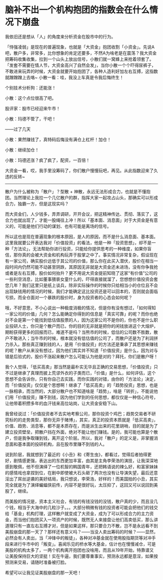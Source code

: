 # 脑补不出一个机构抱团的指数会在什么情况下崩盘

我依旧还是想从「人」的角度来分析资金在股市中的行为。

「恃强凌弱」是现在的普遍现象，也就是「大资金」抱团收割「小资金」。先说A吧，散户多，非常多，比你想象的肯定还要多，不然A为啥老是在震荡？我大资金把筹码收集收集，拉到一个山头上放出信号，小散们就一窝蜂上来抢着领套了。「发套不需要在情人节，大资金高兴了自然会发」，当你小散一个个吓得尿裤子，不敢进来玩弄的时候，大资金就要开始抱团了，各种人造利好加左右互搏，这指数就蹭蹭蹭上去咯~ 
小散一看：哇，我没上车真是令我后悔终生！

个别技术分析狗：还能涨！

小散：这个点位很高了吧。

股评家：股市已经迎来牛市！

小散：玛德不管了，干吧！

——过了几天

小散：果然赚钱了，真特码后悔没有满仓上杠杆！加仓！

小散：继续加仓！

小散：玛德还涨？疯了疯了，配资，一百倍！

大资金一看，哎，我手里没筹码了，你们散户慢慢玩吧，再见。从此指数迎来了久违的反转~

----

散户为什么被称为「散户」？型散 + 神散，永远无法形成合力，也就是不懂抱团。当然理论上我拉一个几亿散户的群，指挥大家一起攻占山头，那确实可以形成合力，独霸一方，但是这现实吗？

而大资金们，人少钱多，弄弄调研，开开会议，把这精神传达、贯彻、落实了，这合力也就出现了，才能一股绳往上冲！所以「基本面、消息面」对于大资金是有意义的，可能是他们行动的谋划、也有可能是离场的信号。

所以这也是现在普遍现象的根本原因，是人的原因，而不是什么消息面、基本面。这里我就要公开表达我对「价值投资」的看法，他是一种「投资思想」，却不是一种「方法论」，无法帮助你进行投资，只能给你提供思考的一种维度，如果你盲信，那你真的会被大资金和机构玩弄于股掌之中了。事实情况非常复杂，假设现在有一家公司，确实股价远低于其公司的价值，那么你在此买入潜伏，股价在相当一段时间内仍然可能不动甚至阴跌，其原因无非就是大资金还未进场，没有你争我抢或者是左右互搏，股价如何抬升？更不用说大资金提前知晓了这家“有价值”公司的一些利空消息，比如董事猥亵女童什么的，吓得直接就溜了，您想想价值投资会套您几年？我们这里只是纸上谈兵，除非实际操作的时候你只给相当小的仓位且不会出现缺钱用的情况的时候，我们才能确定这比投资还是可以回本的，否则就会面临亏损，而全仓面对一个暴跌的股价时，身为投资者的心态会如何呢？

哦，不好意思，不小心说出一种极度消极的情况，但是你有没有想过，「如何得知一家公司的价值」几何？怎么能确定你得到的信息是「真实可靠」的呢？而你也绝对不会是第一个能找到低估值股票的人，因为这家公司不是你的，你也不是什么职业投研人士，你只是个散户而已，你的目的无非就是把你的闲钱放进这个大熔炉，期盼获得更多的回报而已，难道不是吗？当熊市的时候，低估的公司数不胜数，散户不敢进入；当牛市的时候，根本就没有低估值的公司了，而散户还是为了利润拼力杀入。那些真正赚到钱的人，是用「价值投资」的方法还是秉承了其思想来赚钱的呢？散户从来没有想过，因为他们其实并不知道「价值投资」是什么，因为对与错是后验式的，股价不涨起来散户怎么可能认为他是对的？拜托，你们是散户呀！

我个人觉得，「低买高卖」那当然是最朴实无华且正确的交易思想，「价值投资」只不过是继承了真理而披上荒谬外衣的子类而已，「价值」是什么，如何评估，这个思想不会告诉你，只有你自己去实践，而你实践的对错，由你的「方法论」决定，而「价值投资」仅仅是个思想啊！继承了「低买高卖」的「趋势投资」思想，也是一脉相承，而当然的，大部分散户也不知道啥是「趋势」，啥是「转折」，不能说他们用「价值投资」赚不到钱，因为他们学到的任何思想，都仅仅是一种信心符号，让他带着积攒多年的血汗钱来高位站岗，让大资金安稳下山。

我曾经说过：「价值投资者不去实地考察公司，那你投资个鸡巴；趋势交易者不研究标的的走势类型，那你无异于赌博」，其实，真正的投资本质就是「低买高卖」，价值、趋势、消息等，都不是本质存在，而是派生出来的花里胡哨，目的就是为了建立投资壁垒，把散户挡在外面，绝对不能让他们赚钱。是的，我可能也算是个散户，但是我争取赚到钱，离开这个阶层。所以，我对「散户」的定义是，非掌握消息面和基本面的投研机构，且在股市里赚不到钱的人。



说到阶层，我就想到了最近的《小丑》和《寄生虫》，都看过，觉得后者拍得更好，剧情感更强，表达出的东西更加丰富，由其是主角李荣浩的演技，让我深深地感到敬佩，他不但演绎了一位机智的韩国青年，还把韩语说的辣么好，和富家妹妹的感情戏也拿捏到位，在剧中即使被大石头砸了两次也没有让导演失望，最后还意淫出了屌丝逆袭的美好结局，我只想说，李荣浩，好样的！而美国拍的小丑，其实完全就是为了演绎蝙蝠侠前传，内容不是很好玩，太压抑了，这回又可以说回到美股了，继续。



而美股的情况是，资本主义社会，有钱的有钱没钱的没钱，散户真的少，而且没几个钱，相当于大海中的几粒沙子。。。大部分稍微有钱的投资者可能会把他们的钱交给「基金」机构打理，这样散户就变成了大资金，成为了可以形成合力的主力资金，而当他们抱团买入一项资产的时候，既然无人来接盘让他们高卖低买，那么讲道理只有一直左右互搏才对，但是如果这样，那只要合力不散，岂不是永远看不到美股崩盘的那一天了？那样还有意义吗？——当没人卖出筹码的时候？——显然，必然会有人卖出，当「冲锋中的叛徒」，各种对冲基金就在使用股指期货等对冲手段来进行牛市中的「叛变」。喜闻乐见的桥水等大基金，估计也在慢慢减仓，可是美股的机构太多了，一两个机构离开抱团也没啥用，而且从19年开始，特靠谱又让美股保持巨大的坚挺！实在牛逼，我们要尊重事实，预测永远都是意淫，如果按预测来交易，请随时准备被打脸。



希望可以让我见证美股崩盘的那一天吧！



